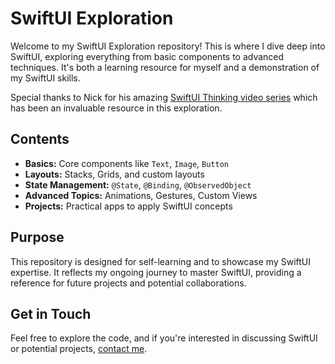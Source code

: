 # SwiftUI Exploration

Welcome to my SwiftUI Exploration repository! This is where I dive deep into SwiftUI, exploring everything from basic components to advanced techniques. It's both a learning resource for myself and a demonstration of my SwiftUI skills.

Special thanks to Nick for his amazing [SwiftUI Thinking video series](https://youtube.com/playlist?list=PLwvDm4VfkdphqETTBf-DdjCoAvhai1QpO&si=icAeOud-1oGdP8i_) which has been an invaluable resource in this exploration.

## Contents

- **Basics:** Core components like `Text`, `Image`, `Button`
- **Layouts:** Stacks, Grids, and custom layouts
- **State Management:** `@State`, `@Binding`, `@ObservedObject`
- **Advanced Topics:** Animations, Gestures, Custom Views
- **Projects:** Practical apps to apply SwiftUI concepts

## Purpose

This repository is designed for self-learning and to showcase my SwiftUI expertise. It reflects my ongoing journey to master SwiftUI, providing a reference for future projects and potential collaborations.

## Get in Touch

Feel free to explore the code, and if you're interested in discussing SwiftUI or potential projects, [contact me](mailto:ayazrafai90@gmail.com).
